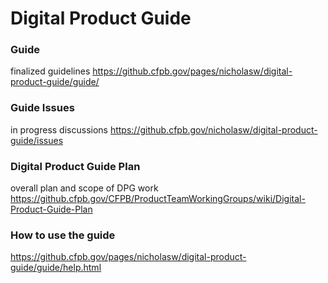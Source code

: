 Digital Product Guide
===============================

### Guide 
finalized guidelines
https://github.cfpb.gov/pages/nicholasw/digital-product-guide/guide/

### Guide Issues
in progress discussions
https://github.cfpb.gov/nicholasw/digital-product-guide/issues

### Digital Product Guide Plan
overall plan and scope of DPG work
https://github.cfpb.gov/CFPB/ProductTeamWorkingGroups/wiki/Digital-Product-Guide-Plan


### How to use the guide
https://github.cfpb.gov/pages/nicholasw/digital-product-guide/guide/help.html

